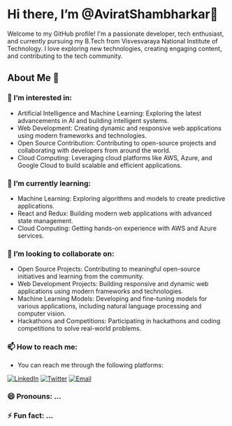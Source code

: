 #  Hi there, I’m @AviratShambharkar👋
   Welcome to my GitHub profile! I'm a passionate developer, tech enthusiast, and currently pursuing my B.Tech from Visvesvaraya National Institute of Technology. I love exploring new technologies, creating engaging content, and contributing to the tech community.
## About Me 🚀

### 👀 I’m interested in:
  - Artificial Intelligence and Machine Learning: Exploring the latest advancements in AI and building intelligent systems.
  - Web Development: Creating dynamic and responsive web applications using modern frameworks and technologies.
  - Open Source Contribution: Contributing to open-source projects and collaborating with developers from around the world.
  - Cloud Computing: Leveraging cloud platforms like AWS, Azure, and Google Cloud to build scalable and efficient applications.
    
### 🌱 I’m currently learning:
  - Machine Learning: Exploring algorithms and models to create predictive applications.
  - React and Redux: Building modern web applications with advanced state management.
  - Cloud Computing: Getting hands-on experience with AWS and Azure services.
    
### 💞️ I’m looking to collaborate on:
  - Open Source Projects: Contributing to meaningful open-source initiatives and learning from the community.
  - Web Development Projects: Building responsive and dynamic web applications using modern frameworks and technologies.
  - Machine Learning Models: Developing and fine-tuning models for various applications, including natural language processing and computer vision.
  - Hackathons and Competitions: Participating in hackathons and coding competitions to solve real-world problems.

### 📫 How to reach me:
  -  You can reach me through the following platforms:
    
  [![LinkedIn](https://img.shields.io/badge/LinkedIn-%230A66C2.svg?style=for-the-badge&logo=linkedin&logoColor=white)](https://www.linkedin.com/in/avirat-shambharkar-71241b283/)
  [![Twitter](https://img.shields.io/badge/Twitter-%231DA1F2.svg?style=for-the-badge&logo=twitter&logoColor=white)](https://x.com/Aviratbaka)
  [![Email](https://img.shields.io/badge/Email-D14836?style=for-the-badge&logo=gmail&logoColor=white)](mailto:aviratshambharkar@gmail.com)
### 😄 Pronouns: ...
### ⚡ Fun fact: ...

<!---
AviratShambharkar/AviratShambharkar is a ✨ special ✨ repository because its `README.md` (this file) appears on your GitHub profile.
You can click the Preview link to take a look at your changes.
--->
